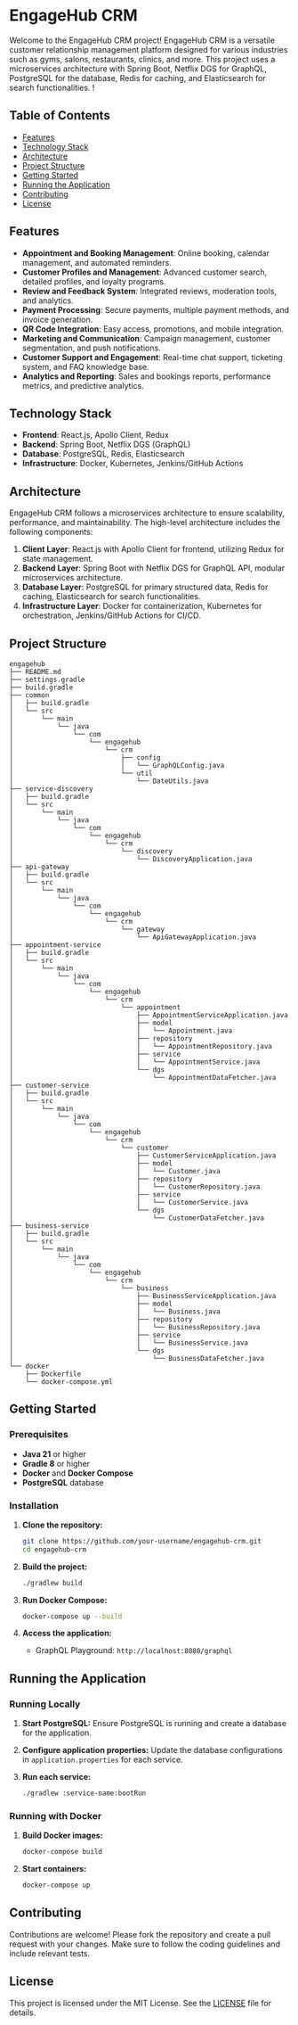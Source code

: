 # EngageHub CRM

Welcome to the EngageHub CRM project! EngageHub CRM is a versatile customer relationship management platform designed for various industries such as gyms, salons, restaurants, clinics, and more. This project uses a microservices architecture with Spring Boot, Netflix DGS for GraphQL, PostgreSQL for the database, Redis for caching, and Elasticsearch for search functionalities.
!
## Table of Contents

- [Features](#features)
- [Technology Stack](#technology-stack)
- [Architecture](#architecture)
- [Project Structure](#project-structure)
- [Getting Started](#getting-started)
- [Running the Application](#running-the-application)
- [Contributing](#contributing)
- [License](#license)

## Features

- **Appointment and Booking Management**: Online booking, calendar management, and automated reminders.
- **Customer Profiles and Management**: Advanced customer search, detailed profiles, and loyalty programs.
- **Review and Feedback System**: Integrated reviews, moderation tools, and analytics.
- **Payment Processing**: Secure payments, multiple payment methods, and invoice generation.
- **QR Code Integration**: Easy access, promotions, and mobile integration.
- **Marketing and Communication**: Campaign management, customer segmentation, and push notifications.
- **Customer Support and Engagement**: Real-time chat support, ticketing system, and FAQ knowledge base.
- **Analytics and Reporting**: Sales and bookings reports, performance metrics, and predictive analytics.

## Technology Stack

- **Frontend**: React.js, Apollo Client, Redux
- **Backend**: Spring Boot, Netflix DGS (GraphQL)
- **Database**: PostgreSQL, Redis, Elasticsearch
- **Infrastructure**: Docker, Kubernetes, Jenkins/GitHub Actions

## Architecture

EngageHub CRM follows a microservices architecture to ensure scalability, performance, and maintainability. The high-level architecture includes the following components:

1. **Client Layer**: React.js with Apollo Client for frontend, utilizing Redux for state management.
2. **Backend Layer**: Spring Boot with Netflix DGS for GraphQL API, modular microservices architecture.
3. **Database Layer**: PostgreSQL for primary structured data, Redis for caching, Elasticsearch for search functionalities.
4. **Infrastructure Layer**: Docker for containerization, Kubernetes for orchestration, Jenkins/GitHub Actions for CI/CD.

## Project Structure

```plaintext
engagehub
├── README.md
├── settings.gradle
├── build.gradle
├── common
│   ├── build.gradle
│   └── src
│       └── main
│           └── java
│               └── com
│                   └── engagehub
│                       └── crm
│                           ├── config
│                           │   └── GraphQLConfig.java
│                           └── util
│                               └── DateUtils.java
├── service-discovery
│   ├── build.gradle
│   └── src
│       └── main
│           └── java
│               └── com
│                   └── engagehub
│                       └── crm
│                           └── discovery
│                               └── DiscoveryApplication.java
├── api-gateway
│   ├── build.gradle
│   └── src
│       └── main
│           └── java
│               └── com
│                   └── engagehub
│                       └── crm
│                           └── gateway
│                               └── ApiGatewayApplication.java
├── appointment-service
│   ├── build.gradle
│   └── src
│       └── main
│           └── java
│               └── com
│                   └── engagehub
│                       └── crm
│                           └── appointment
│                               ├── AppointmentServiceApplication.java
│                               ├── model
│                               │   └── Appointment.java
│                               ├── repository
│                               │   └── AppointmentRepository.java
│                               ├── service
│                               │   └── AppointmentService.java
│                               └── dgs
│                                   └── AppointmentDataFetcher.java
├── customer-service
│   ├── build.gradle
│   └── src
│       └── main
│           └── java
│               └── com
│                   └── engagehub
│                       └── crm
│                           └── customer
│                               ├── CustomerServiceApplication.java
│                               ├── model
│                               │   └── Customer.java
│                               ├── repository
│                               │   └── CustomerRepository.java
│                               ├── service
│                               │   └── CustomerService.java
│                               └── dgs
│                                   └── CustomerDataFetcher.java
├── business-service
│   ├── build.gradle
│   └── src
│       └── main
│           └── java
│               └── com
│                   └── engagehub
│                       └── crm
│                           └── business
│                               ├── BusinessServiceApplication.java
│                               ├── model
│                               │   └── Business.java
│                               ├── repository
│                               │   └── BusinessRepository.java
│                               ├── service
│                               │   └── BusinessService.java
│                               └── dgs
│                                   └── BusinessDataFetcher.java
└── docker
    ├── Dockerfile
    └── docker-compose.yml
```

## Getting Started

### Prerequisites

- **Java 21** or higher
- **Gradle 8** or higher
- **Docker** and **Docker Compose**
- **PostgreSQL** database

### Installation

1. **Clone the repository:**
   ```bash
   git clone https://github.com/your-username/engagehub-crm.git
   cd engagehub-crm
   ```

2. **Build the project:**
   ```bash
   ./gradlew build
   ```

3. **Run Docker Compose:**
   ```bash
   docker-compose up --build
   ```

4. **Access the application:**
    - GraphQL Playground: `http://localhost:8080/graphql`

## Running the Application

### Running Locally

1. **Start PostgreSQL:**
   Ensure PostgreSQL is running and create a database for the application.

2. **Configure application properties:**
   Update the database configurations in `application.properties` for each service.

3. **Run each service:**
   ```bash
   ./gradlew :service-name:bootRun
   ```

### Running with Docker

1. **Build Docker images:**
   ```bash
   docker-compose build
   ```

2. **Start containers:**
   ```bash
   docker-compose up
   ```

## Contributing

Contributions are welcome! Please fork the repository and create a pull request with your changes. Make sure to follow the coding guidelines and include relevant tests.

## License

This project is licensed under the MIT License. See the [LICENSE](LICENSE) file for details.
